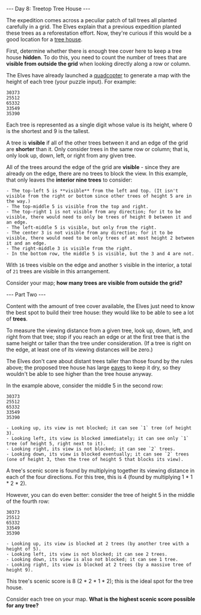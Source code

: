 --- Day 8: Treetop Tree House ---

The expedition comes across a peculiar patch of tall trees all planted carefully in a grid. The Elves explain that a previous expedition planted these trees as a reforestation effort. Now, they're curious if this would be a good location for a [tree house](https://en.wikipedia.org/wiki/Tree_house).

First, determine whether there is enough tree cover here to keep a tree house **hidden**. To do this, you need to count the number of trees that are **visible from outside the grid** when looking directly along a row or column.

The Elves have already launched a [quadcopter](https://en.wikipedia.org/wiki/Quadcopter) to generate a map with the height of each tree (your puzzle input). For example:

```
30373
25512
65332
33549
35390
```

Each tree is represented as a single digit whose value is its height, where 0 is the shortest and 9 is the tallest.

A tree is **visible** if all of the other trees between it and an edge of the grid are **shorter** than it. Only consider trees in the same row or column; that is, only look up, down, left, or right from any given tree.

All of the trees around the edge of the grid are **visible** - since they are already on the edge, there are no trees to block the view. In this example, that only leaves the **interior nine trees** to consider:

    - The top-left 5 is **visible** from the left and top. (It isn't visible from the right or bottom since other trees of height 5 are in the way.)
    - The top-middle 5 is visible from the top and right.
    - The top-right 1 is not visible from any direction; for it to be visible, there would need to only be trees of height 0 between it and an edge.
    - The left-middle 5 is visible, but only from the right.
    - The center 3 is not visible from any direction; for it to be visible, there would need to be only trees of at most height 2 between it and an edge.
    - The right-middle 3 is visible from the right.
    - In the bottom row, the middle 5 is visible, but the 3 and 4 are not.

With `16` trees visible on the edge and another `5` visible in the interior, a total of `21` trees are visible in this arrangement.

Consider your map; **how many trees are visible from outside the grid?**

--- Part Two ---

Content with the amount of tree cover available, the Elves just need to know the best spot to build their tree house: they would like to be able to see a lot of **trees**.

To measure the viewing distance from a given tree, look up, down, left, and right from that tree; stop if you reach an edge or at the first tree that is the same height or taller than the tree under consideration. (If a tree is right on the edge, at least one of its viewing distances will be zero.)

The Elves don't care about distant trees taller than those found by the rules above; the proposed tree house has large [eaves](https://en.wikipedia.org/wiki/Eaves) to keep it dry, so they wouldn't be able to see higher than the tree house anyway.

In the example above, consider the middle 5 in the second row:

```
30373
25512
65332
33549
35390
```

    - Looking up, its view is not blocked; it can see `1` tree (of height 3).
    - Looking left, its view is blocked immediately; it can see only `1` tree (of height 5, right next to it).
    - Looking right, its view is not blocked; it can see `2` trees.
    - Looking down, its view is blocked eventually; it can see `2` trees (one of height 3, then the tree of height 5 that blocks its view).

A tree's scenic score is found by multiplying together its viewing distance in each of the four directions. For this tree, this is 4 (found by multiplying 1 * 1 * 2 * 2).

However, you can do even better: consider the tree of height 5 in the middle of the fourth row:

```
30373
25512
65332
33549
35390
```

    - Looking up, its view is blocked at 2 trees (by another tree with a height of 5).
    - Looking left, its view is not blocked; it can see 2 trees.
    - Looking down, its view is also not blocked; it can see 1 tree.
    - Looking right, its view is blocked at 2 trees (by a massive tree of height 9).

This tree's scenic score is 8 (2 * 2 * 1 * 2); this is the ideal spot for the tree house.

Consider each tree on your map. **What is the highest scenic score possible for any tree?**
